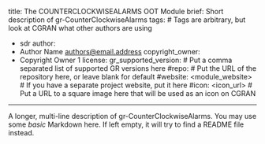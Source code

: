 title: The COUNTERCLOCKWISEALARMS OOT Module
brief: Short description of gr-CounterClockwiseAlarms
tags: # Tags are arbitrary, but look at CGRAN what other authors are using
  - sdr
author:
  - Author Name <authors@email.address>
copyright_owner:
  - Copyright Owner 1
license:
gr_supported_version: # Put a comma separated list of supported GR versions here
#repo: # Put the URL of the repository here, or leave blank for default
#website: <module_website> # If you have a separate project website, put it here
#icon: <icon_url> # Put a URL to a square image here that will be used as an icon on CGRAN
---
A longer, multi-line description of gr-CounterClockwiseAlarms.
You may use some *basic* Markdown here.
If left empty, it will try to find a README file instead.
